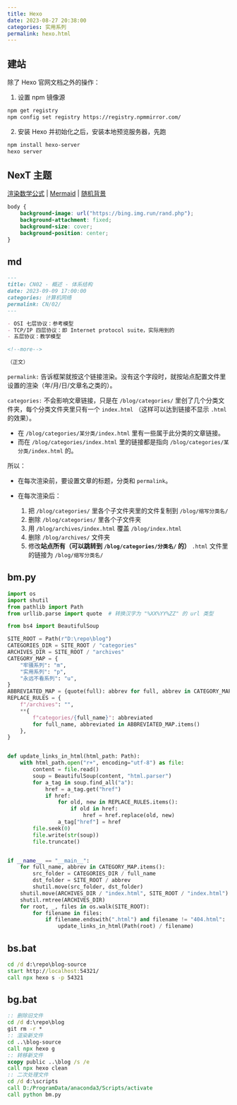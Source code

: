 ```yaml
---
title: Hexo
date: 2023-08-27 20:38:00
categories: 实用系列
permalink: hexo.html
---
```


## 建站

除了 Hexo 官网文档之外的操作：

1. 设置 npm 镜像源

```sh
npm get registry
npm config set registry https://registry.npmmirror.com/
```

2. 安装 Hexo 并初始化之后，安装本地预览服务器，先跑

```sh
npm install hexo-server
hexo server
```

## NexT 主题

[渲染数学公式](https://theme-next.js.org/docs/third-party-services/math-equations)
| [Mermaid](https://theme-next.js.org/docs/tag-plugins/mermaid)
| [随机背景](https://theme-next.js.org/docs/advanced-settings/custom-files)

```css
body {
    background-image: url("https://bing.img.run/rand.php");
    background-attachment: fixed;
    background-size: cover;
    background-position: center;
}
```

## md

```md
---
title: CN02 - 概述 - 体系结构
date: 2023-09-09 17:00:00
categories: 计算机网络
permalink: CN/02/
---

- OSI 七层协议：参考模型
- TCP/IP 四层协议：即 Internet protocol suite，实际用到的
- 五层协议：教学模型

<!--more-->

（正文）
```

`permalink:` 告诉框架就按这个链接渲染。没有这个字段时，就按站点配置文件里设置的渲染（年/月/日/文章名之类的）。

`categories:` 不会影响文章链接，只是在 `/blog/categories/` 里创了几个分类文件夹，每个分类文件夹里只有一个 `index.html` （这样可以达到链接不显示 `.html` 的效果）。

- 在 `/blog/categories/某分类/index.html` 里有一些属于此分类的文章链接。
- 而在 `/blog/categories/index.html` 里的链接都是指向 `/blog/categories/某分类/index.html` 的。

所以：

- 在每次渲染前，要设置文章的标题，分类和 `permalink`。
- 在每次渲染后：

  1. 把 `/blog/categories/` 里各个子文件夹里的文件复制到 `/blog/缩写分类名/`
  2. 删除 `/blog/categories/` 里各个子文件夹
  3. 用 `/blog/archives/index.html` 覆盖 `/blog/index.html`
  4. 删除 `/blog/archives/` 文件夹
  5. 修改**站点所有（可以跳转到 `/blog/categories/分类名/` 的）** `.html` 文件里的链接为 `/blog/缩写分类名/`

## bm.py

```py
import os
import shutil
from pathlib import Path
from urllib.parse import quote  # 转换汉字为 "%XX%YY%ZZ" 的 url 类型

from bs4 import BeautifulSoup

SITE_ROOT = Path(r"D:\repo\blog")
CATEGORIES_DIR = SITE_ROOT / "categories"
ARCHIVES_DIR = SITE_ROOT / "archives"
CATEGORY_MAP = {
    "牢骚系列": "m",
    "实用系列": "p",
    "永远不看系列": "u",
}
ABBREVIATED_MAP = {quote(full): abbrev for full, abbrev in CATEGORY_MAP.items()}
REPLACE_RULES = {
    f"/archives": "",
    **{
        f"categories/{full_name}": abbreviated
        for full_name, abbreviated in ABBREVIATED_MAP.items()
    },
}


def update_links_in_html(html_path: Path):
    with html_path.open("r+", encoding="utf-8") as file:
        content = file.read()
        soup = BeautifulSoup(content, "html.parser")
        for a_tag in soup.find_all("a"):
            href = a_tag.get("href")
            if href:
                for old, new in REPLACE_RULES.items():
                    if old in href:
                        href = href.replace(old, new)
                a_tag["href"] = href
        file.seek(0)
        file.write(str(soup))
        file.truncate()


if __name__ == "__main__":
    for full_name, abbrev in CATEGORY_MAP.items():
        src_folder = CATEGORIES_DIR / full_name
        dst_folder = SITE_ROOT / abbrev
        shutil.move(src_folder, dst_folder)
    shutil.move(ARCHIVES_DIR / "index.html", SITE_ROOT / "index.html")
    shutil.rmtree(ARCHIVES_DIR)
    for root, _, files in os.walk(SITE_ROOT):
        for filename in files:
            if filename.endswith(".html") and filename != "404.html":
                update_links_in_html(Path(root) / filename)
```

## bs.bat

```bat
cd /d d:\repo\blog-source
start http://localhost:54321/
call npx hexo s -p 54321
```

## bg.bat

```bat
:: 删除旧文件
cd /d d:\repo\blog
git rm -r *
:: 渲染新文件
cd ..\blog-source
call npx hexo g
:: 转移新文件
xcopy public ..\blog /s /e
call npx hexo clean
:: 二次处理文件
cd /d d:\scripts
call D:/ProgramData/anaconda3/Scripts/activate
call python bm.py
```
